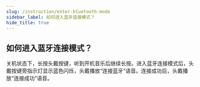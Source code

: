 ```yaml
---
slug: /instruction/enter-bluetooth-mode
sidebar_label: 如何进入蓝牙连接模式？
hide_title: true
---
```


## 如何进入蓝牙连接模式？

关机状态下，长按头戴按键，听到开机音乐后继续长按。进入蓝牙连接模式后，头戴按键旁指示灯显示蓝色闪烁，头戴播放“连接蓝牙”语音。连接成功后，头戴播放“连接成功”语音。